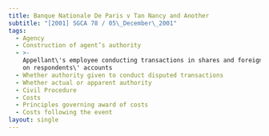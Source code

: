 ```yaml
---
title: Banque Nationale De Paris v Tan Nancy and Another
subtitle: "[2001] SGCA 78 / 05\_December\_2001"
tags:
  - Agency
  - Construction of agent’s authority
  - >-
    Appellant\'s employee conducting transactions in shares and foreign exchange
    on respondents\' accounts
  - Whether authority given to conduct disputed transactions
  - Whether actual or apparent authority
  - Civil Procedure
  - Costs
  - Principles governing award of costs
  - Costs following the event
layout: single
---
```


